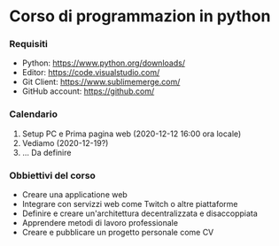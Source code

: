 # Corso di programmazion in python

### Requisiti

- Python: https://www.python.org/downloads/
- Editor: https://code.visualstudio.com/
- Git Client: https://www.sublimemerge.com/
- GitHub account: https://github.com/

### Calendario

1. Setup PC e Prima pagina web (2020-12-12 16:00 ora locale)
1. Vediamo (2020-12-19?)
1. ... Da definire

### Obbiettivi del corso

- Creare una applicatione web
- Integrare con servizzi web come Twitch o altre piattaforme
- Definire e creare un'architettura decentralizzata e disaccoppiata
- Apprendere metodi di lavoro professionale
- Creare e pubblicare un progetto personale come CV
